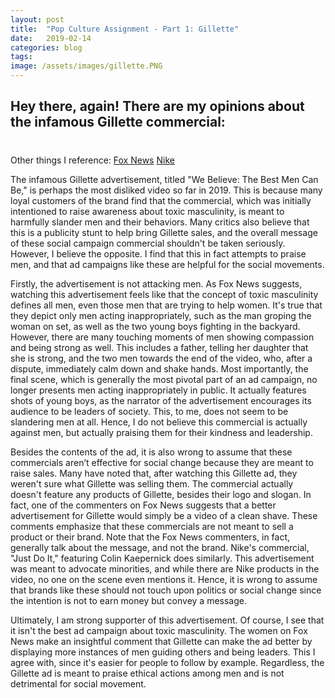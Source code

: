 ```yaml
---
layout: post
title:  "Pop Culture Assignment - Part 1: Gillette"
date:   2019-02-14
categories: blog
tags:
image: /assets/images/gillette.PNG
---
```


<h2>Hey there, again! There are my opinions about the infamous Gillette commercial:</h2>
<h1></h1>

Other things I reference:
[Fox News][Fox]
[Nike][Nike]

The infamous Gillette advertisement, titled "We Believe: The Best Men Can Be," is perhaps the most disliked video so far in 2019. This is because many loyal customers of the brand find that the commercial, which was initially intentioned to raise awareness about toxic masculinity, is meant to harmfully slander men and their behaviors. Many critics also believe that this is a publicity stunt to help bring Gillette sales, and the overall message of these social campaign commercial shouldn't be taken seriously. However, I believe the opposite. I find that this in fact attempts to praise men, and that ad campaigns like these are helpful for the social movements.
 
Firstly, the advertisement is not attacking men. As Fox News suggests, watching this advertisement feels like that the concept of toxic masculinity defines all men, even those men that are trying to help women. It's true that they depict only men acting inappropriately, such as the man groping the woman on set, as well as the two young boys fighting in the backyard. However, there are many touching moments of men showing compassion and being strong as well. This includes a father, telling her daughter that she is strong, and the two men towards the end of the video, who, after a dispute, immediately calm down and shake hands. Most importantly, the final scene, which is generally the most pivotal part of an ad campaign, no longer presents men acting inappropriately in public. It actually features shots of young boys, as the narrator of the advertisement encourages its audience to be leaders of society. This, to me, does not seem to be slandering men at all. Hence, I do not believe this commercial is actually against men, but actually praising them for their kindness and leadership.
 
Besides the contents of the ad, it is also wrong to assume that these commercials aren’t effective for social change because they are meant to raise sales. Many have noted that, after watching this Gillette ad, they weren't sure what Gillette was selling them. The commercial actually doesn't feature any products of Gillette, besides their logo and slogan. In fact, one of the commenters on Fox News suggests that a better advertisement for Gillette would simply be a video of a clean shave. These comments emphasize that these commercials are not meant to sell a product or their brand. Note that the Fox News commenters, in fact, generally talk about the message, and not the brand. Nike's commercial, "Just Do It," featuring Colin Kaepernick does similarly. This advertisement was meant to advocate minorities, and while there are Nike products in the video, no one on the scene even mentions it. Hence, it is wrong to assume that brands like these should not touch upon politics or social change since the intention is not to earn money but convey a message.
 
Ultimately, I am strong supporter of this advertisement. Of course, I see that it isn't the best ad campaign about toxic masculinity. The women on Fox News make an insightful comment that Gillette can make the ad better by displaying more instances of men guiding others and being leaders. This I agree with, since it's easier for people to follow by example. Regardless, the Gillette ad is meant to praise ethical actions among men and is not detrimental for social movement.


[Fox]: https://www.youtube.com/watch?v=HIN5rlCJB4M
[Nike]: https://www.youtube.com/watch?v=-grjIUWKoBA